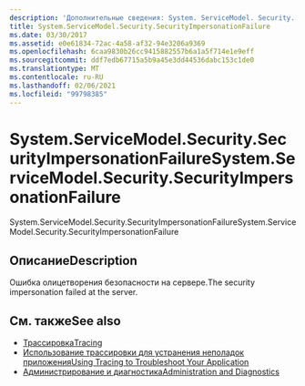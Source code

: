 ```yaml
---
description: 'Дополнительные сведения: System. ServiceModel. Security. Секуритимперсонатионфаилуре'
title: System.ServiceModel.Security.SecurityImpersonationFailure
ms.date: 03/30/2017
ms.assetid: e0e61834-72ac-4a58-af32-94e3206a9369
ms.openlocfilehash: 6caa9830b26cc9415882557b6a1a5f714e1e9eff
ms.sourcegitcommit: ddf7edb67715a5b9a45e3dd44536dabc153c1de0
ms.translationtype: MT
ms.contentlocale: ru-RU
ms.lasthandoff: 02/06/2021
ms.locfileid: "99798385"
---
```

# <a name="systemservicemodelsecuritysecurityimpersonationfailure"></a><span data-ttu-id="b5035-103">System.ServiceModel.Security.SecurityImpersonationFailure</span><span class="sxs-lookup"><span data-stu-id="b5035-103">System.ServiceModel.Security.SecurityImpersonationFailure</span></span>

<span data-ttu-id="b5035-104">System.ServiceModel.Security.SecurityImpersonationFailure</span><span class="sxs-lookup"><span data-stu-id="b5035-104">System.ServiceModel.Security.SecurityImpersonationFailure</span></span>  
  
## <a name="description"></a><span data-ttu-id="b5035-105">Описание</span><span class="sxs-lookup"><span data-stu-id="b5035-105">Description</span></span>  

 <span data-ttu-id="b5035-106">Ошибка олицетворения безопасности на сервере.</span><span class="sxs-lookup"><span data-stu-id="b5035-106">The security impersonation failed at the server.</span></span>  
  
## <a name="see-also"></a><span data-ttu-id="b5035-107">См. также</span><span class="sxs-lookup"><span data-stu-id="b5035-107">See also</span></span>

- [<span data-ttu-id="b5035-108">Трассировка</span><span class="sxs-lookup"><span data-stu-id="b5035-108">Tracing</span></span>](index.md)
- [<span data-ttu-id="b5035-109">Использование трассировки для устранения неполадок приложения</span><span class="sxs-lookup"><span data-stu-id="b5035-109">Using Tracing to Troubleshoot Your Application</span></span>](using-tracing-to-troubleshoot-your-application.md)
- [<span data-ttu-id="b5035-110">Администрирование и диагностика</span><span class="sxs-lookup"><span data-stu-id="b5035-110">Administration and Diagnostics</span></span>](../index.md)
